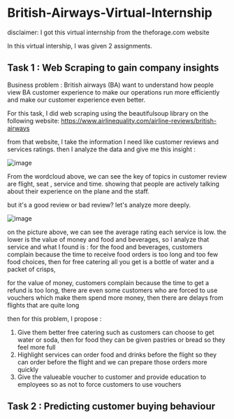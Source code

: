 # British-Airways-Virtual-Internship

disclaimer: I got this virtual internship from the theforage.com website

In this virtual intership, I was given 2 assignments.

## Task 1 : Web Scraping to gain company insights

Business problem : British airways (BA) want to understand how people view BA customer experience to make our operations run more efficiently and make our customer experience even better.

For this task, I did web scraping using the beautifulsoup library on the following website: https://www.airlinequality.com/airline-reviews/british-airways

from that website, I take the information I need like customer reviews and services ratings. then I analyze the data and give me this insight :

![image](https://user-images.githubusercontent.com/94748637/204498305-d8eab158-35b3-453f-81fb-1731ed92106f.png)

From the wordcloud above, we can see the key of topics in customer review are flight, seat , service and time. showing that people are actively talking about their experience on the plane and the staff.

but it's a good review or bad review? let's analyze more deeply.

![image](https://user-images.githubusercontent.com/94748637/204498621-faf29646-b71c-4ad9-bdb3-9cd07924a4a9.png)

on the picture above, we can see the average rating each service is low. the lower is the value of money and food and beverages, so I analyze that service and what I found is :
for the food and beverages, customers complain because the time to receive food orders is too long and too few food choices, then for free catering all you get is a bottle of water and a packet of crisps,

for the value of money, customers complain because the time to get a refund is too long, there are even some customers who are forced to use vouchers which make them spend more money, then there are delays from flights that are quite long

then for this problem, I propose :
1. Give them better free catering such as customers can choose to get water or soda, then for food they can be given pastries or bread so they feel more full
2. Highlight services can order food and drinks before the flight so they can order before the flight and we can prepare those orders more quickly
3. Give the valueable voucher to customer and provide education to employees so as not to force customers to use vouchers

## Task 2 : Predicting customer buying behaviour
